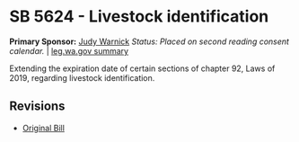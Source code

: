 # SB 5624 - Livestock identification
**Primary Sponsor:** [Judy Warnick](/person/leg/judith.warnick.md)
*Status: Placed on second reading consent calendar.* | [leg.wa.gov summary](https://app.leg.wa.gov/billsummary?BillNumber=5624&Year=2021)

Extending the expiration date of certain sections of chapter 92, Laws of 2019, regarding livestock identification.

## Revisions
* [Original Bill](1/)